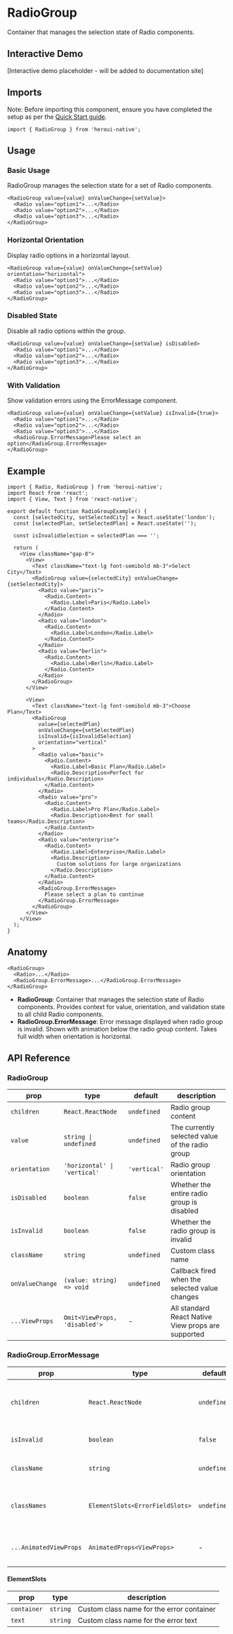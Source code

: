 # RadioGroup

Container that manages the selection state of Radio components.

## Interactive Demo

[Interactive demo placeholder - will be added to documentation site]

## Imports

Note: Before importing this component, ensure you have completed the setup as per the [Quick Start guide](../../../README.md).

```tsx
import { RadioGroup } from 'heroui-native';
```

## Usage

### Basic Usage

RadioGroup manages the selection state for a set of Radio components.

```tsx
<RadioGroup value={value} onValueChange={setValue}>
  <Radio value="option1">...</Radio>
  <Radio value="option2">...</Radio>
  <Radio value="option3">...</Radio>
</RadioGroup>
```

### Horizontal Orientation

Display radio options in a horizontal layout.

```tsx
<RadioGroup value={value} onValueChange={setValue} orientation="horizontal">
  <Radio value="option1">...</Radio>
  <Radio value="option2">...</Radio>
  <Radio value="option3">...</Radio>
</RadioGroup>
```

### Disabled State

Disable all radio options within the group.

```tsx
<RadioGroup value={value} onValueChange={setValue} isDisabled>
  <Radio value="option1">...</Radio>
  <Radio value="option2">...</Radio>
  <Radio value="option3">...</Radio>
</RadioGroup>
```

### With Validation

Show validation errors using the ErrorMessage component.

```tsx
<RadioGroup value={value} onValueChange={setValue} isInvalid={true}>
  <Radio value="option1">...</Radio>
  <Radio value="option2">...</Radio>
  <Radio value="option3">...</Radio>
  <RadioGroup.ErrorMessage>Please select an option</RadioGroup.ErrorMessage>
</RadioGroup>
```

## Example

```tsx
import { Radio, RadioGroup } from 'heroui-native';
import React from 'react';
import { View, Text } from 'react-native';

export default function RadioGroupExample() {
  const [selectedCity, setSelectedCity] = React.useState('london');
  const [selectedPlan, setSelectedPlan] = React.useState('');

  const isInvalidSelection = selectedPlan === '';

  return (
    <View className="gap-8">
      <View>
        <Text className="text-lg font-semibold mb-3">Select City</Text>
        <RadioGroup value={selectedCity} onValueChange={setSelectedCity}>
          <Radio value="paris">
            <Radio.Content>
              <Radio.Label>Paris</Radio.Label>
            </Radio.Content>
          </Radio>
          <Radio value="london">
            <Radio.Content>
              <Radio.Label>London</Radio.Label>
            </Radio.Content>
          </Radio>
          <Radio value="berlin">
            <Radio.Content>
              <Radio.Label>Berlin</Radio.Label>
            </Radio.Content>
          </Radio>
        </RadioGroup>
      </View>

      <View>
        <Text className="text-lg font-semibold mb-3">Choose Plan</Text>
        <RadioGroup
          value={selectedPlan}
          onValueChange={setSelectedPlan}
          isInvalid={isInvalidSelection}
          orientation="vertical"
        >
          <Radio value="basic">
            <Radio.Content>
              <Radio.Label>Basic Plan</Radio.Label>
              <Radio.Description>Perfect for individuals</Radio.Description>
            </Radio.Content>
          </Radio>
          <Radio value="pro">
            <Radio.Content>
              <Radio.Label>Pro Plan</Radio.Label>
              <Radio.Description>Best for small teams</Radio.Description>
            </Radio.Content>
          </Radio>
          <Radio value="enterprise">
            <Radio.Content>
              <Radio.Label>Enterprise</Radio.Label>
              <Radio.Description>
                Custom solutions for large organizations
              </Radio.Description>
            </Radio.Content>
          </Radio>
          <RadioGroup.ErrorMessage>
            Please select a plan to continue
          </RadioGroup.ErrorMessage>
        </RadioGroup>
      </View>
    </View>
  );
}
```

## Anatomy

```tsx
<RadioGroup>
  <Radio>...</Radio>
  <RadioGroup.ErrorMessage>...</RadioGroup.ErrorMessage>
</RadioGroup>
```

- **RadioGroup**: Container that manages the selection state of Radio components. Provides context for value, orientation, and validation state to all child Radio components.
- **RadioGroup.ErrorMessage**: Error message displayed when radio group is invalid. Shown with animation below the radio group content. Takes full width when orientation is horizontal.

## API Reference

### RadioGroup

| prop            | type                          | default      | description                                        |
| --------------- | ----------------------------- | ------------ | -------------------------------------------------- |
| `children`      | `React.ReactNode`             | `undefined`  | Radio group content                                |
| `value`         | `string \| undefined`         | `undefined`  | The currently selected value of the radio group    |
| `orientation`   | `'horizontal' \| 'vertical'`  | `'vertical'` | Radio group orientation                            |
| `isDisabled`    | `boolean`                     | `false`      | Whether the entire radio group is disabled         |
| `isInvalid`     | `boolean`                     | `false`      | Whether the radio group is invalid                 |
| `className`     | `string`                      | `undefined`  | Custom class name                                  |
| `onValueChange` | `(value: string) => void`     | `undefined`  | Callback fired when the selected value changes     |
| `...ViewProps`  | `Omit<ViewProps, 'disabled'>` | -            | All standard React Native View props are supported |

### RadioGroup.ErrorMessage

| prop                   | type                            | default     | description                                                           |
| ---------------------- | ------------------------------- | ----------- | --------------------------------------------------------------------- |
| `children`             | `React.ReactNode`               | `undefined` | The content of the error field. String children are wrapped with Text |
| `isInvalid`            | `boolean`                       | `false`     | Controls the visibility of the error field                            |
| `className`            | `string`                        | `undefined` | Additional CSS classes for the container                              |
| `classNames`           | `ElementSlots<ErrorFieldSlots>` | `undefined` | Additional CSS classes for different parts of the component           |
| `...AnimatedViewProps` | `AnimatedProps<ViewProps>`      | -           | All Reanimated Animated.View props are supported                      |

#### ElementSlots<ErrorFieldSlots>

| prop        | type     | description                               |
| ----------- | -------- | ----------------------------------------- |
| `container` | `string` | Custom class name for the error container |
| `text`      | `string` | Custom class name for the error text      |

